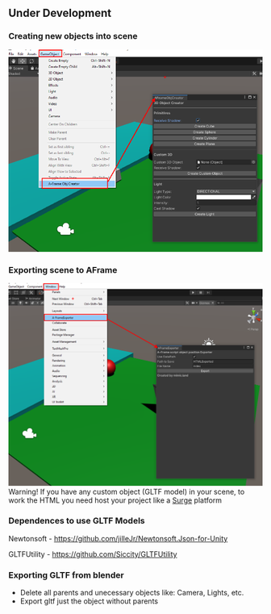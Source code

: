 ## Under Development

### Creating new objects into scene
![alt text](https://github.com/yugich/Unity_AFrame_Exporter/blob/master/Documentation/Images/createNewObject.png)

### Exporting scene to AFrame
![alt text](https://github.com/yugich/Unity_AFrame_Exporter/blob/master/Documentation/Images/sceneExporter.png)
Warning! If you have any custom object (GLTF model) in your scene, to work the HTML you need host your project like a [Surge](https://surge.sh) platform

### Dependences to use GLTF Models
Newtonsoft - https://github.com/jilleJr/Newtonsoft.Json-for-Unity

GLTFUtility - https://github.com/Siccity/GLTFUtility

### Exporting GLTF from blender
- Delete all parents and unecessary objects like: Camera, Lights, etc.
- Export gltf just the object without parents